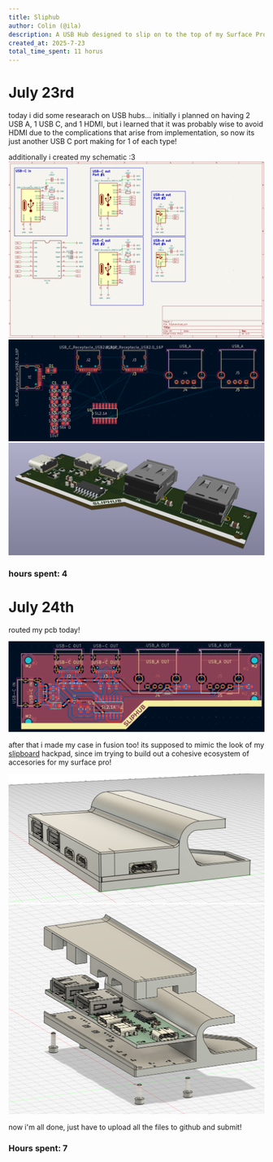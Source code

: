 ```yaml
---
title: Sliphub
author: Colin (@ila)
description: A USB Hub designed to slip on to the top of my Surface Pro 11!
created_at: 2025-7-23
total_time_spent: 11 horus
---
```




# July 23rd 
today i did some researach on USB hubs... initially i planned on having 2 USB A, 1 USB C, and 1 HDMI, but i learned that it was probably wise to avoid HDMI due to the complications that arise from implementation, so now its just another USB C port making for 1 of each type!



additionally i created my schematic :3
![sliphub schematic](journal_photos/schematic.png)
![slipbub pcb unrouted](journal_photos/pcb_start.png)
![sliphub pcb 3d model](journal_photos/pcb_3d.png)

### hours spent: 4

# July 24th
routed my pcb today! 

![sliphub pcb routed](journal_photos/pcb_finished.png)

after that i made my case in fusion too! its supposed to mimic the look of my [slipboard](https://github.com/ila-io/slipboard/tree/main) hackpad, since im trying to build out a cohesive ecosystem of accesories for my surface pro! 

![sliphub assembled](journal_photos/cad_assembled.png)
![sliphub disassembled](journal_photos/cad_disassembled.png)


now i'm all done, just have to upload all the files to github and submit! 

### Hours spent: 7
